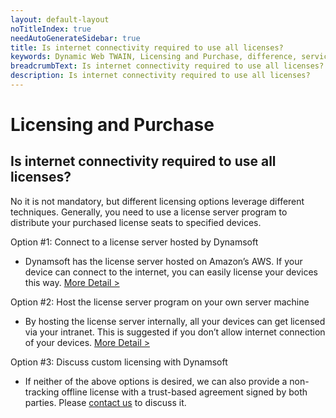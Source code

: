 ```yaml
---
layout: default-layout
noTitleIndex: true
needAutoGenerateSidebar: true
title: Is internet connectivity required to use all licenses?
keywords: Dynamic Web TWAIN, Licensing and Purchase, difference, service, webassembly
breadcrumbText: Is internet connectivity required to use all licenses?
description: Is internet connectivity required to use all licenses?
---
```


# Licensing and Purchase

## Is internet connectivity required to use all licenses?

No it is not mandatory, but different licensing options leverage different techniques.
Generally, you need to use a license server program to distribute your purchased license seats to specified devices.

Option #1: Connect to a license server hosted by Dynamsoft
- Dynamsoft has the license server hosted on Amazon’s AWS. If your device can connect to the internet, you can easily license your devices this way. <a href="https://www.dynamsoft.com/license-tracking/docs/dshosting/index.html" target="_blank">More Detail ></a>

Option #2: Host the license server program on your own server machine
- By hosting the license server internally, all your devices can get licensed via your intranet. This is suggested if you don’t allow internet connection of your devices. <a href="https://www.dynamsoft.com/license-tracking/docs/selfhosting/index.html?ver=latest" target="_blank">More Detail ></a>

Option #3: Discuss custom licensing with Dynamsoft
- If neither of the above options is desired, we can also provide a non-tracking offline license with a trust-based agreement signed by both parties. Please <a href="https://www.dynamsoft.com/company/contact/" target="_blank">contact us</a> to discuss it.
